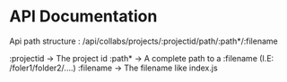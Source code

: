# API Documentation


Api path structure : /api/collabs/projects/:projectid/path/:path*/:filename

:projectid -> The project id
:path* -> A complete path to a :filename (I.E: /foler1/folder2/....)
:filename -> The filename like index.js
